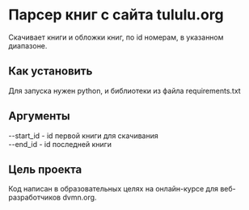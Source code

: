 # Парсер книг с сайта tululu.org
Cкачивает книги и обложки книг, по id номерам, в указанном диапазоне.

## Как установить
Для запуска нужен python, и библиотеки из файла requirements.txt

## Аргументы
--start_id - id первой книги для скачивания  
--end_id - id последней книги

## Цель проекта
Код написан в образовательных целях на онлайн-курсе для веб-разработчиков dvmn.org.